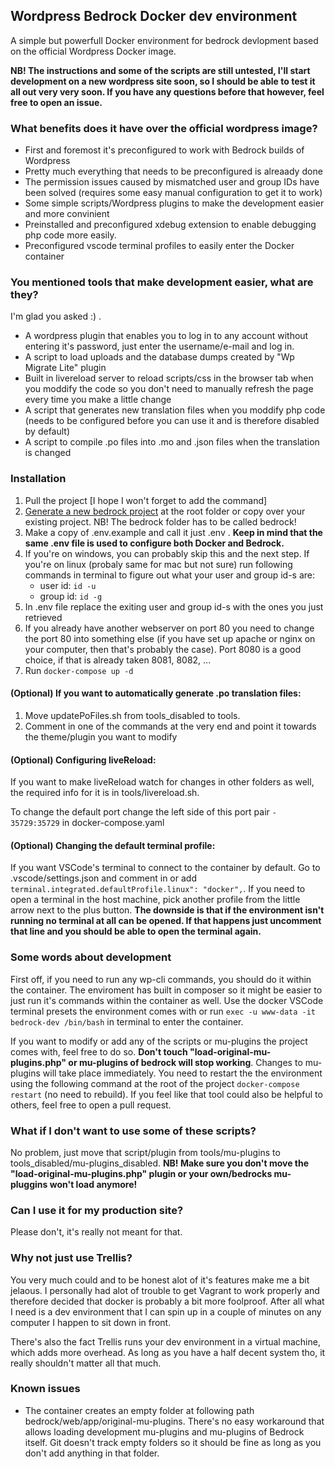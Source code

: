 ## Wordpress Bedrock Docker dev environment

A simple but powerfull Docker environment for bedrock devlopment based on the official Wordpress Docker image.

**NB! The instructions and some of the scripts are still untested, I'll start development on a new wordpress site soon, so I should be able to test it all out very very soon. If you have any questions before that however, feel free to open an issue.**


### What benefits does it have over the official wordpress image? 
* First and foremost it's preconfigured to work with Bedrock builds of Wordpress
* Pretty much everything that needs to be preconfigured is alreaady done
* The permission issues caused by mismatched user and group IDs have been solved (requires some easy manual configuration to get it to work)
* Some simple scripts/Wordpress plugins to make the development easier and more convinient
* Preinstalled and preconfigured xdebug extension to enable debugging php code more easily.
* Preconfigured vscode terminal profiles to easily enter the Docker container

### You mentioned tools that make development easier, what are they?
I'm glad you asked :) . 
* A wordpress plugin that enables you to log in to any account without entering it's password, just enter the username/e-mail and log in.
* A script to load uploads and the database dumps created by "Wp Migrate Lite" plugin
* Built in livereload server to reload scripts/css in the browser tab when you moddify the code so you don't need to manually refresh the page every time you make a little change
* A script that generates new translation files when you moddify php code (needs to be configured before you can use it and is therefore disabled by default)
* A script to compile .po files into .mo and .json files when the translation is changed

### Installation
1. Pull the project [I hope I won't forget to add the command]
1. [Generate a new bedrock project](https://roots.io/bedrock/docs/installation/) at the root folder or copy over your existing project. NB! The bedrock folder has to be called bedrock!
1. Make a copy of .env.example and call it just .env . **Keep in mind that the same .env file is used to configure both Docker and Bedrock.**
1. If you're on windows, you can probably skip this and the next step. If you're on linux (probaly same for mac but not sure) run following commands in terminal to figure out what your user and group id-s are:
    * user id: `id -u` 
    * group id: `id -g`
1. In .env file replace the exiting user and group id-s with the ones you just retrieved
1. If you already have another webserver on port 80 you need to change the port 80 into something else (if you have set up apache or nginx on your computer, then that's probably the case). Port 8080 is a good choice, if that is already taken 8081, 8082, ...
1. Run `docker-compose up -d`

#### (Optional) If you want to automatically generate .po translation files: 
1. Move updatePoFiles.sh from tools_disabled to tools.
1. Comment in one of the commands at the very end and point it towards the theme/plugin you want to modify

#### (Optional) Configuring liveReload:
If you want to make liveReload watch for changes in other folders as well, the required info for it is in tools/livereload.sh. 

To change the default port change the left side of this port pair `- 35729:35729` in docker-compose.yaml

#### (Optional) Changing the default terminal profile:
If you want VSCode's terminal to connect to the container by default. Go to .vscode/settings.json and comment in or add `terminal.integrated.defaultProfile.linux": "docker",`. If you need to open a terminal in the host machine, pick another profile from the little arrow next to the plus button. **The downside is that if the environment isn't running no terminal at all can be opened. If that happens just uncomment that line and you should be able to open the terminal again.**

### Some words about development
First off, if you need to run any wp-cli commands, you should do it within the container. The enviroment has built in composer so it might be easier to just run it's commands within the container as well. Use the docker VSCode terminal presets the environment comes with or run `exec -u www-data -it bedrock-dev /bin/bash` in terminal to enter the container.

If you want to modify or add any of the scripts or mu-plugins the project comes with, feel free to do so. **Don't touch "load-original-mu-plugins.php" or mu-plugins of bedrock will stop working**. Changes to mu-plugins will take place immediately. You need to restart the the environment using the following command at the root of the project `docker-compose restart` (no need to rebuild). If you feel like that tool could also be helpful to others, feel free to open a pull request.

### What if I don't want to use some of these scripts?
No problem, just move that script/plugin from tools/mu-plugins to tools_disabled/mu-plugins_disabled. **NB! Make sure you don't move the "load-original-mu-plugins.php" plugin or your own/bedrocks mu-pluggins won't load anymore!**

### Can I use it for my production site?
Please don't, it's really not meant for that.

### Why not just use Trellis?
You very much could and to be honest alot of it's features make me a bit jelaous. I personally had alot of trouble to get Vagrant to work properly and therefore decided that docker is probably a bit more foolproof. After all what I need is a dev environment that I can spin up in a couple of minutes on any computer I happen to sit down in front. 

There's also the fact Trellis runs your dev environment in a virtual machine, which adds more overhead. As long as you have a half decent system tho, it really shouldn't matter all that much.

### Known issues
* The container creates an empty folder at following path bedrock/web/app/original-mu-plugins. There's no easy workaround that allows loading development mu-plugins and mu-plugins of Bedrock itself. Git doesn't track empty folders so it should be fine as long as you don't add anything in that folder.
